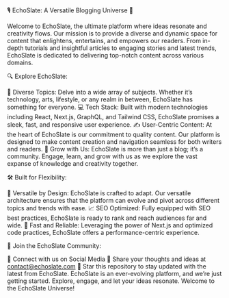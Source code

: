 🎙️ EchoSlate: A Versatile Blogging Universe 📜

Welcome to EchoSlate, the ultimate platform where ideas resonate and creativity flows. Our mission is to provide a diverse and dynamic space for content that enlightens, entertains, and empowers our readers. From in-depth tutorials and insightful articles to engaging stories and latest trends, EchoSlate is dedicated to delivering top-notch content across various domains.

🔍 Explore EchoSlate:

🎨 Diverse Topics: Delve into a wide array of subjects. Whether it’s technology, arts, lifestyle, or any realm in between, EchoSlate has something for everyone.
💻 Tech Stack: Built with modern technologies including React, Next.js, GraphQL, and Tailwind CSS, EchoSlate promises a sleek, fast, and responsive user experience.
✍️ User-Centric Content: At the heart of EchoSlate is our commitment to quality content. Our platform is designed to make content creation and navigation seamless for both writers and readers.
🌱 Grow with Us: EchoSlate is more than just a blog; it’s a community. Engage, learn, and grow with us as we explore the vast expanse of knowledge and creativity together.

🛠️ Built for Flexibility:

🔄 Versatile by Design: EchoSlate is crafted to adapt. Our versatile architecture ensures that the platform can evolve and pivot across different topics and trends with ease.
📈 SEO Optimized: Fully equipped with SEO best practices, EchoSlate is ready to rank and reach audiences far and wide.
🚀 Fast and Reliable: Leveraging the power of Next.js and optimized code practices, EchoSlate offers a performance-centric experience.

💬 Join the EchoSlate Community:

👥 Connect with us on Social Media
💌 Share your thoughts and ideas at contact@echoslate.com
🌟 Star this repository to stay updated with the latest from EchoSlate.
EchoSlate is an ever-evolving platform, and we’re just getting started. Explore, engage, and let your ideas resonate. Welcome to the EchoSlate Universe!
